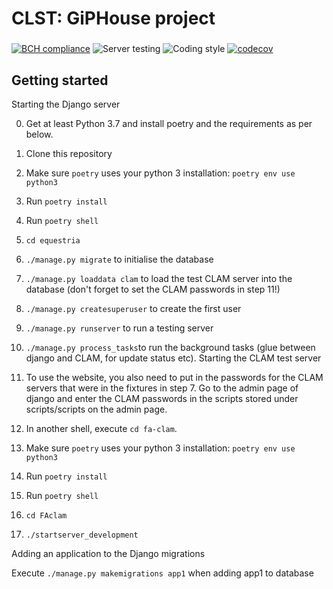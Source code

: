 # CLST: GiPHouse project
### 

[![BCH compliance](https://bettercodehub.com/edge/badge/GipHouse/CLST-2020?branch=master&token=49ec5b1fd248e296877a63e1b775cd5c828877fe)](https://bettercodehub.com/)
![Server testing](https://github.com/GipHouse/CLST-2020/workflows/Server%20testing/badge.svg)
![Coding style](https://github.com/GipHouse/CLST-2020/workflows/Coding%20style/badge.svg?branch=master)
[![codecov](https://codecov.io/gh/GipHouse/CLST-2020/branch/master/graph/badge.svg?token=97JZOEZOAS)](https://codecov.io/gh/GipHouse/CLST-2020)


Getting started
---------------

Starting the Django server

0. Get at least Python 3.7 and install poetry and the requirements as per below.
1. Clone this repository
2. Make sure `poetry` uses your python 3 installation: `poetry env use python3`
3. Run `poetry install`
4. Run `poetry shell`
5. `cd equestria`
6. `./manage.py migrate` to initialise the database
7. `./manage.py loaddata clam` to load the test CLAM server into the database (don't forget to set the CLAM passwords in step 11!)
8. `./manage.py createsuperuser` to create the first user
9. `./manage.py runserver` to run a testing server
10. `./manage.py process_tasks`to run the background tasks (glue between django and CLAM, for update status etc).
Starting the CLAM test server
11. To use the website, you also need to put in the passwords for the CLAM servers that were in the fixtures in step 7. Go to the admin page of django and enter the CLAM passwords in the scripts stored under scripts/scripts on the admin page.

1. In another shell, execute `cd fa-clam`.
2. Make sure `poetry` uses your python 3 installation: `poetry env use python3`
3. Run `poetry install`
4. Run `poetry shell`
5. `cd FAclam`
6. `./startserver_development`

Adding an application to the Django migrations

Execute `./manage.py makemigrations app1` when adding app1 to database
